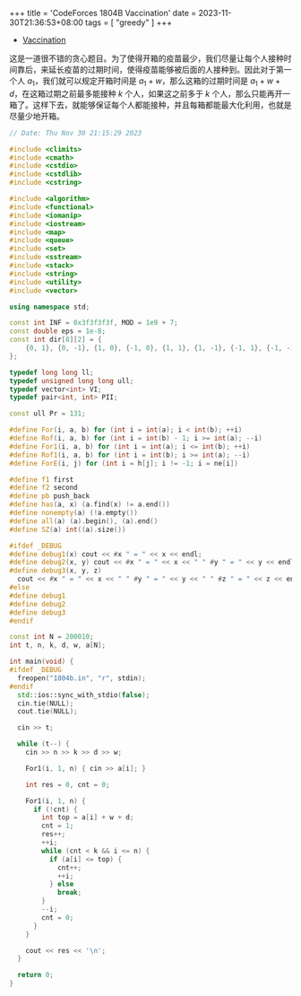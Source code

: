 +++
title = 'CodeForces 1804B Vaccination'
date = 2023-11-30T21:36:53+08:00
tags = [
    "greedy"
]
+++

- [Vaccination](https://vjudge.net/problem/CodeForces-1804B)

这是一道很不错的贪心题目。为了使得开箱的疫苗最少，我们尽量让每个人接种时间靠后，来延长疫苗的过期时间，使得疫苗能够被后面的人接种到。因此对于第一个人 $a_1$，我们就可以规定开箱时间是 $a_1 + w$，那么这箱的过期时间是 $a_1 + w + d$，在这箱过期之前最多能接种 $k$ 个人，如果这之前多于 $k$ 个人，那么只能再开一箱了。这样下去，就能够保证每个人都能接种，并且每箱都能最大化利用，也就是尽量少地开箱。

```cpp
// Date: Thu Nov 30 21:15:29 2023

#include <climits>
#include <cmath>
#include <cstdio>
#include <cstdlib>
#include <cstring>

#include <algorithm>
#include <functional>
#include <iomanip>
#include <iostream>
#include <map>
#include <queue>
#include <set>
#include <sstream>
#include <stack>
#include <string>
#include <utility>
#include <vector>

using namespace std;

const int INF = 0x3f3f3f3f, MOD = 1e9 + 7;
const double eps = 1e-8;
const int dir[8][2] = {
    {0, 1}, {0, -1}, {1, 0}, {-1, 0}, {1, 1}, {1, -1}, {-1, 1}, {-1, -1},
};

typedef long long ll;
typedef unsigned long long ull;
typedef vector<int> VI;
typedef pair<int, int> PII;

const ull Pr = 131;

#define For(i, a, b) for (int i = int(a); i < int(b); ++i)
#define Rof(i, a, b) for (int i = int(b) - 1; i >= int(a); --i)
#define For1(i, a, b) for (int i = int(a); i <= int(b); ++i)
#define Rof1(i, a, b) for (int i = int(b); i >= int(a); --i)
#define ForE(i, j) for (int i = h[j]; i != -1; i = ne[i])

#define f1 first
#define f2 second
#define pb push_back
#define has(a, x) (a.find(x) != a.end())
#define nonempty(a) (!a.empty())
#define all(a) (a).begin(), (a).end()
#define SZ(a) int((a).size())

#ifdef _DEBUG
#define debug1(x) cout << #x " = " << x << endl;
#define debug2(x, y) cout << #x " = " << x << " " #y " = " << y << endl;
#define debug3(x, y, z)                                                        \
  cout << #x " = " << x << " " #y " = " << y << " " #z " = " << z << endl;
#else
#define debug1
#define debug2
#define debug3
#endif

const int N = 200010;
int t, n, k, d, w, a[N];

int main(void) {
#ifdef _DEBUG
  freopen("1804b.in", "r", stdin);
#endif
  std::ios::sync_with_stdio(false);
  cin.tie(NULL);
  cout.tie(NULL);

  cin >> t;

  while (t--) {
    cin >> n >> k >> d >> w;

    For1(i, 1, n) { cin >> a[i]; }

    int res = 0, cnt = 0;

    For1(i, 1, n) {
      if (!cnt) {
        int top = a[i] + w + d;
        cnt = 1;
        res++;
        ++i;
        while (cnt < k && i <= n) {
          if (a[i] <= top) {
            cnt++;
            ++i;
          } else
            break;
        }
        --i;
        cnt = 0;
      }
    }

    cout << res << '\n';
  }

  return 0;
}

```